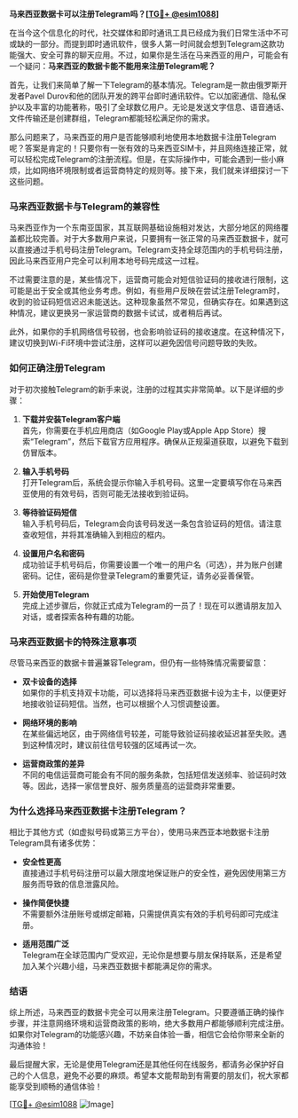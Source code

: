 **马来西亚数据卡可以注册Telegram吗？[[TG💪+ @esim1088](https://t.me/s/esim1088)]**

在当今这个信息化的时代，社交媒体和即时通讯工具已经成为我们日常生活中不可或缺的一部分。而提到即时通讯软件，很多人第一时间就会想到Telegram这款功能强大、安全可靠的聊天应用。不过，如果你是生活在马来西亚的用户，可能会有一个疑问：**马来西亚的数据卡能不能用来注册Telegram呢？**

首先，让我们来简单了解一下Telegram的基本情况。Telegram是一款由俄罗斯开发者Pavel Durov和他的团队开发的跨平台即时通讯软件。它以加密通信、隐私保护以及丰富的功能著称，吸引了全球数亿用户。无论是发送文字信息、语音通话、文件传输还是创建群组，Telegram都能轻松满足你的需求。

那么问题来了，马来西亚的用户是否能够顺利地使用本地数据卡注册Telegram呢？答案是肯定的！只要你有一张有效的马来西亚SIM卡，并且网络连接正常，就可以轻松完成Telegram的注册流程。但是，在实际操作中，可能会遇到一些小麻烦，比如网络环境限制或者运营商特定的规则等。接下来，我们就来详细探讨一下这些问题。

### **马来西亚数据卡与Telegram的兼容性**

马来西亚作为一个东南亚国家，其互联网基础设施相对发达，大部分地区的网络覆盖都比较完善。对于大多数用户来说，只要拥有一张正常的马来西亚数据卡，就可以直接通过手机号码注册Telegram。Telegram支持全球范围内的手机号码注册，因此马来西亚用户完全可以利用本地号码完成这一过程。

不过需要注意的是，某些情况下，运营商可能会对短信验证码的接收进行限制，这可能是出于安全或其他业务考虑。例如，有些用户反映在尝试注册Telegram时，收到的验证码短信迟迟未能送达。这种现象虽然不常见，但确实存在。如果遇到这种情况，建议更换另一家运营商的数据卡试试，或者稍后再试。

此外，如果你的手机网络信号较弱，也会影响验证码的接收速度。在这种情况下，建议切换到Wi-Fi环境中尝试注册，这样可以避免因信号问题导致的失败。

### **如何正确注册Telegram**

对于初次接触Telegram的新手来说，注册的过程其实非常简单。以下是详细的步骤：

1. **下载并安装Telegram客户端**  
   首先，你需要在手机应用商店（如Google Play或Apple App Store）搜索“Telegram”，然后下载官方应用程序。确保从正规渠道获取，以避免下载到仿冒版本。

2. **输入手机号码**  
   打开Telegram后，系统会提示你输入手机号码。这里一定要填写你在马来西亚使用的有效号码，否则可能无法接收到验证码。

3. **等待验证码短信**  
   输入手机号码后，Telegram会向该号码发送一条包含验证码的短信。请注意查收短信，并将其准确输入到相应的框内。

4. **设置用户名和密码**  
   成功验证手机号码后，你需要设置一个唯一的用户名（可选），并为账户创建密码。记住，密码是你登录Telegram的重要凭证，请务必妥善保管。

5. **开始使用Telegram**  
   完成上述步骤后，你就正式成为Telegram的一员了！现在可以邀请朋友加入对话，或者探索各种有趣的功能。

### **马来西亚数据卡的特殊注意事项**

尽管马来西亚的数据卡普遍兼容Telegram，但仍有一些特殊情况需要留意：

- **双卡设备的选择**  
  如果你的手机支持双卡功能，可以选择将马来西亚数据卡设为主卡，以便更好地接收验证码短信。当然，也可以根据个人习惯调整设置。

- **网络环境的影响**  
  在某些偏远地区，由于网络信号较差，可能导致验证码接收延迟甚至失败。遇到这种情况时，建议前往信号较强的区域再试一次。

- **运营商政策的差异**  
  不同的电信运营商可能会有不同的服务条款，包括短信发送频率、验证码时效等。因此，选择一家信誉良好、服务质量高的运营商非常重要。

### **为什么选择马来西亚数据卡注册Telegram？**

相比于其他方式（如虚拟号码或第三方平台），使用马来西亚本地数据卡注册Telegram具有诸多优势：

- **安全性更高**  
  直接通过手机号码注册可以最大限度地保证账户的安全性，避免因使用第三方服务而导致的信息泄露风险。

- **操作简便快捷**  
  不需要额外注册账号或绑定邮箱，只需提供真实有效的手机号码即可完成注册。

- **适用范围广泛**  
  Telegram在全球范围内广受欢迎，无论你是想要与朋友保持联系，还是希望加入某个兴趣小组，马来西亚数据卡都能满足你的需求。

### **结语**

综上所述，马来西亚的数据卡完全可以用来注册Telegram。只要遵循正确的操作步骤，并注意网络环境和运营商政策的影响，绝大多数用户都能够顺利完成注册。如果你对Telegram的功能感兴趣，不妨亲自体验一番，相信它会给你带来全新的沟通体验！

最后提醒大家，无论是使用Telegram还是其他任何在线服务，都请务必保护好自己的个人信息，避免不必要的麻烦。希望本文能帮助到有需要的朋友们，祝大家都能享受到顺畅的通信体验！

[[TG💪+ @esim1088](https://t.me/s/esim1088) ![Image](https://i.postimg.cc/4NQfJmqS/Snipaste-2025-05-13-00-14-12.png)]